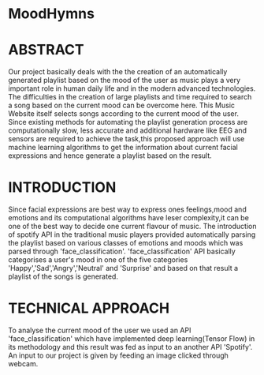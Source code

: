 # MoodHymns
# ABSTRACT
Our project basically deals with the the creation of an automatically generated playlist based on the mood of the user as music plays a very important role in human daily life and in the modern advanced technologies. The difficulties in the creation of large playlists and time required to search a song based on the current mood can be overcome here. This Music Website itself selects songs according to the current mood of the user.
Since existing methods for automating the playlist generation process are computationally slow, less accurate and additional hardware like EEG and sensors are required to achieve the task,this proposed approach will use machine learning algorithms to get the information about current facial expressions and hence generate a playlist based on the result.
# INTRODUCTION
Since facial expressions are best way to express ones feelings,mood and emotions and its computational algorithms have leser complexity,it can be one of the best way to decide one current flavour of music.
The introduction of spotify API in the traditional music players provided automatically parsing the playlist based on various classes of emotions and moods which was parsed through 'face_classification'.
'face_classification' API basically categorises a user's mood in one of the five categories 'Happy','Sad','Angry','Neutral' and 'Surprise' and based on that result a playlist of the songs is generated.  
# TECHNICAL APPROACH
To analyse the current mood of the user we used an API 'face_classification' which have implemented deep learning(Tensor Flow) in its methodology and this result was fed as input to an another API 'Spotify'.
An input to our project is given by feeding an image clicked through webcam.

